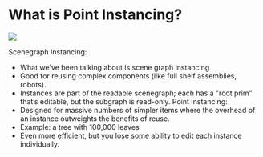 # What is Point Instancing?

![](../../images/asset-modularity-instancing/slides/Slide47.jpg)

Scenegraph Instancing:
* What we've been talking about is scene graph instancing
* Good for reusing complex components (like full shelf assemblies, robots).
* Instances are part of the readable scenegraph; each has a "root prim” that’s editable, but the subgraph is read-only.
Point Instancing:
* Designed for massive numbers of simpler items where the overhead of an instance outweights the benefits of reuse.
* Example: a tree with 100,000 leaves
* Even more efficient, but you lose some ability to edit each instance individually.
